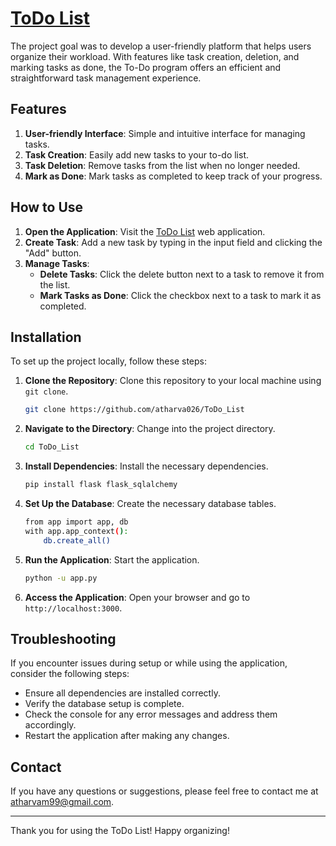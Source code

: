 # [ToDo List](https://atharvamane.pythonanywhere.com)

The project goal was to develop a user-friendly platform that helps users organize their workload. With features like task creation, deletion, and marking tasks as done, the To-Do program offers an efficient and straightforward task management experience.

## Features

1. **User-friendly Interface**: Simple and intuitive interface for managing tasks.
2. **Task Creation**: Easily add new tasks to your to-do list.
3. **Task Deletion**: Remove tasks from the list when no longer needed.
4. **Mark as Done**: Mark tasks as completed to keep track of your progress.

## How to Use

1. **Open the Application**: Visit the [ToDo List](https://atharvamane.pythonanywhere.com) web application.
2. **Create Task**: Add a new task by typing in the input field and clicking the "Add" button.
3. **Manage Tasks**: 
   - **Delete Tasks**: Click the delete button next to a task to remove it from the list.
   - **Mark Tasks as Done**: Click the checkbox next to a task to mark it as completed.

## Installation

To set up the project locally, follow these steps:

1. **Clone the Repository**: Clone this repository to your local machine using `git clone`.

    ```bash
    git clone https://github.com/atharva026/ToDo_List
    ```

2. **Navigate to the Directory**: Change into the project directory.

    ```bash
    cd ToDo_List
    ```

3. **Install Dependencies**: Install the necessary dependencies.

    ```bash
    pip install flask flask_sqlalchemy
    ```

4. **Set Up the Database**: Create the necessary database tables.

    ```bash
    from app import app, db
    with app.app_context():
        db.create_all()
    ```

5. **Run the Application**: Start the application.

    ```bash
    python -u app.py
    ```

6. **Access the Application**: Open your browser and go to `http://localhost:3000`.

## Troubleshooting

If you encounter issues during setup or while using the application, consider the following steps:

- Ensure all dependencies are installed correctly.
- Verify the database setup is complete.
- Check the console for any error messages and address them accordingly.
- Restart the application after making any changes.

## Contact

If you have any questions or suggestions, please feel free to contact me at [atharvam99@gmail.com](mailto:atharvam99@gmail.com).

---

Thank you for using the ToDo List! Happy organizing!
